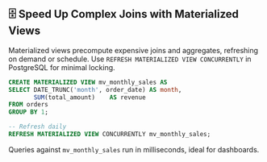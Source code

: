 ## 🗄️ Speed Up Complex Joins with Materialized Views
Materialized views precompute expensive joins and aggregates, refreshing on demand or schedule. Use `REFRESH MATERIALIZED VIEW CONCURRENTLY` in PostgreSQL for minimal locking.

```sql
CREATE MATERIALIZED VIEW mv_monthly_sales AS
SELECT DATE_TRUNC('month', order_date) AS month,
       SUM(total_amount)    AS revenue
FROM orders
GROUP BY 1;

-- Refresh daily
REFRESH MATERIALIZED VIEW CONCURRENTLY mv_monthly_sales;
```

Queries against `mv_monthly_sales` run in milliseconds, ideal for dashboards.